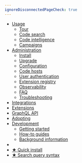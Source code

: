 ```yaml
---
ignoreDisconnectedPageCheck: true
---
```


<!--

This page is the sidebar on https://docs.sourcegraph.com.

Keep it as a single list with at most 2 levels. (Anything else may not render correctly.)

-->

- [Usage](user/index.md)
  - [Tour](user/tour.md)
  - [Code search](user/search/index.md)
  - [Code intelligence](user/code_intelligence/index.md)
  - [Campaigns](user/campaigns/index.md)
- [Administration](admin/index.md)
  - [Install](admin/install/index.md)
  - [Upgrade](admin/updates.md)
  - [Configuration](admin/config/index.md)
  - [Code hosts](admin/external_service/index.md)
  - [User authentication](admin/auth/index.md)
  - [Extension registry](admin/extensions/index.md)
  - [Observability](admin/observability/index.md)
  - [FAQ](admin/faq.md)
  - [Troubleshooting](admin/troubleshooting.md)
- [Integrations](integration/index.md)
- [Extensions](extensions/index.md)
- [GraphQL API](api/graphql/index.md)
- [Adopting](adopt/index.md)
- [Development](dev/index.md)
  - [Getting started](dev/getting-started/index.md)
  - [How-to guides](dev/how-to/index.md)
  - [Background information](dev/background-information/index.md)
- <br/>
- [★ Quick install](index.md#quickstart-guide)
- [★ Search query syntax](user/search/reference/queries.md)

